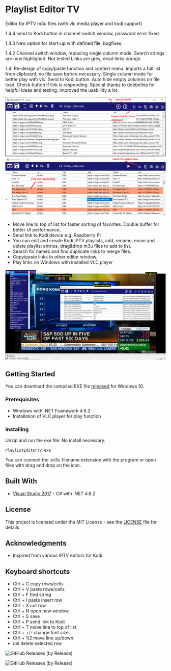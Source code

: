 
# Playlist Editor TV
Editor for IPTV m3u files (with vlc media player and kodi support)

1.4.4 send to Kodi button in channel switch window, password error fixed

1.4.3 New option for start-up with defined file, bugfixes.

1.4.2 Channel switch window, replacing single column mode. Search strings are now highlighed. Not tested Links are grey, dead links orange.

1.4: Re-design of copy/paste function and context menu. Imports a full list from clipboard, no file save before necessary.  Single column mode for better play with vlc. Send to Kodi button. Auto hide empty columns on file load. Check button if link is responding. 
  Special thanks to dobbelina for helpful ideas and testing, improved the usablility a lot. 

![UI](screenshot_1.4.PNG)
![UI](KodiPlaylistEditorTV1.3a.PNG)


- Move line to top of list for faster sorting of favorites. Double buffer for better UI performance.
- Send link to Kodi device e.g. Raspberry PI
- You can edit and create Kodi IPTV playlists, add, rename, move and delete playlist entries, drag&drop m3u files to add to list. 
- Search for names and find duplicate links to merge files. 
- Copy/paste links to other editor window. 
- Play links on Windows with installed VLC player 

![UI](player.png)



## Getting Started

You can download the compiled EXE file [released](https://github.com/Isayso/PlaylistEditorTV/releases) for Windows 10.  


### Prerequisites

- Windows with .NET Framework 4.6.2
- Installation of VLC player for play function 


### Installing

Unzip and run the exe file. No install necessary.


```
PlaylistEditorTV.exe
```


You can connect the .m3u filename extension with the program or open files with drag and drop on the icon.


## Built With

* [Visual Studio 2017](https://visualstudio.microsoft.com/) - C# with .NET 4.6.2


## License

This project is licensed under the MIT License - see the [LICENSE](LICENSE) file for details

## Acknowledgments

* Inspired from various IPTV editors for Kodi

## Keyboard shortcuts
- Ctrl + C copy rows/cells
- Ctrl + V paste rows/cells
- Ctrl + F find string
- Ctrl + I paste insert row
- Ctrl + X cut row
- Ctrl + N open new window
- Ctrl + S save
- Ctrl + P send link to Kodi
- Ctrl + T move line to top of list
- Ctrl + +/- change font size
- Ctrl + 1/2 move line up/down
- del    delete selected row


![GitHub Releases (by Release)](https://img.shields.io/github/downloads/Isayso/PlaylistEditorTV/v1.4.3/total)

![GitHub Releases (by Release)](https://img.shields.io/github/downloads/Isayso/PlaylistEditorTV/v1.4.4/total)
